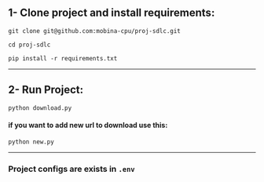 ## 1- Clone project and install requirements:
```shell
git clone git@github.com:mobina-cpu/proj-sdlc.git
```
```shell
cd proj-sdlc
```
```shell
pip install -r requirements.txt
```
____

## 2- Run Project:
```shell
python download.py
```
#### if you want to add new url to download use this:
```shell
python new.py
```
____
### Project configs are exists in `.env`